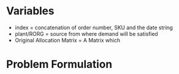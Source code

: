 # Variables
- index = concatenation of order number, SKU and the date string
- plant/RORG = source from where demand will be satisfied
- Original Allocation Matrix = A Matrix which 

# Problem Formulation